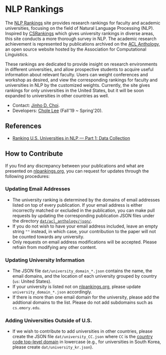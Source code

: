# NLP Rankings

The [NLP Rankings](http://nlprankings.org) site provides research rankings for faculty and academic universities, focusing on the field of Natural Language Processing (NLP).
Inspired by [CSRankings](http://csrankings.org/) which gives university rankings in diverse areas, this site conducts a more thorough survey in NLP.
The academic research achievement is represented by publications archived on the [ACL Anthology](https://www.aclweb.org/anthology/), an open source website hosted by the Association for Computational Linguistics.

These rankings are dedicated to provide insight on research environments in different universities, and allow prospective students to acquire useful information about relevant faculty.
Users can weight conferences and workshop as desired, and view the corresponding rankings for faculty and universities in NLP by the customized weights.
Currently, the site gives rankings for only universities in the United States, but it will be soon expanded to universities in other countries as well.

* Contact: [Jinho D. Choi](http://www.mathcs.emory.edu/~choi).
* Developers: [Chole Lee](https://github.com/chloelee1230) (Fall'19 ~ Spring'20).


## References

* [Ranking U.S. Universities in NLP — Part 1: Data Collection](https://medium.com/@chloelee_62702/ranking-u-s-universities-in-nlp-part-1-data-collection-e30bcbe4c9a5)


## How to Contribute

If you find any discrepancy between your publications and what are presented on [nlpankings.org](http://www.nlprankings.org), you can request for updates through the following procedures:

### Updating Email Addresses

* The university ranking is determined by the domains of email addresses listed on top of every publication. 
If your email address is either incorrectly matched or excluded in the publication, you can make pull requests by updating the corresponding publication JSON files under the directory [`dat/acl_anthology/json/`](dat/acl_anthology/json/). 
* If you do not wish to have your email address included, leave an empty string `""` instead, in which case, your contribution to the paper will not be counted towards any university.
* Only requests on email address modifications will be accepted. Please refrain from modifying any other content. 

### Updating University Information

* The JSON file `dat/university_domain_*.json` contains the name, the email domains, and the location of each university grouped by country (`us`: United States).
* If your university is listed not on [nlpankings.org](http://www.nlprankings.org/), please update `university_domain_*.json` accordingly.
* If there is more than one email domain for the university, please add the addtional domains to the list. Please do not add subdomains such as `cs.emory.edu`. 

### Adding Universities Outside of U.S.

* If we wish to contribute to add universities in other countries, please create the JSON file `dat/university_CC.json` where `CC` is the [country code top-level domain](https://en.wikipedia.org/wiki/List_of_Internet_top-level_domains#Country_code_top-level_domains) in lowercase (e.g., for universities in South Korea, please create `dat/university_kr.json`).

